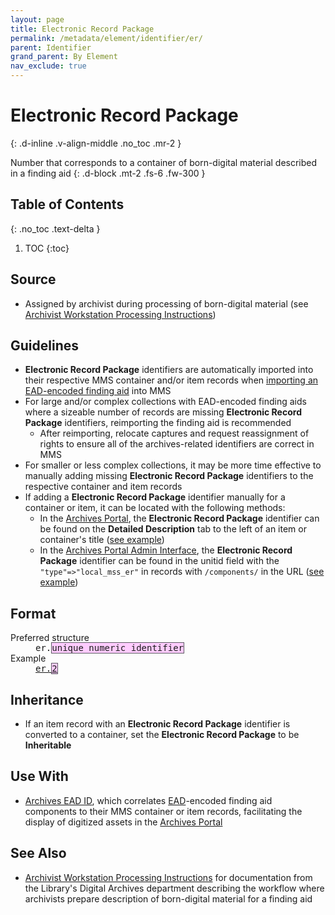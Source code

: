 ```yaml
---
layout: page
title: Electronic Record Package
permalink: /metadata/element/identifier/er/
parent: Identifier
grand_parent: By Element
nav_exclude: true
---
```


# Electronic Record Package
{: .d-inline .v-align-middle .no_toc .mr-2 }

Number that corresponds to a container of born-digital material described in a finding aid
{: .d-block .mt-2 .fs-6 .fw-300 }

## Table of Contents
{: .no_toc .text-delta }

1. TOC
{:toc}

## Source
- Assigned by archivist during processing of born-digital material (see [Archivist Workstation Processing Instructions](https://nypl.github.io/digarch/staging/Archivist-Workstation-Processing.html))

## Guidelines
- **Electronic Record Package** identifiers are automatically imported into their respective MMS container and/or item records when [importing an EAD-encoded finding aid](/metadata-documentation/workflows/importing/finding-aids/) into MMS
- For large and/or complex collections with EAD-encoded finding aids where a sizeable number of records are missing **Electronic Record Package** identifiers, reimporting the finding aid is recommended
    - After reimporting, relocate captures and request reassignment of rights to ensure all of the archives-related identifiers are correct in MMS
- For smaller or less complex collections, it may be more time effective to manually adding missing **Electronic Record Package** identifiers to the respective container and item records
- If adding a **Electronic Record Package** identifier manually for a container or item, it can be located with the following methods:
    - In the [Archives Portal](/metadata-documentation/resources/glossary/#archives-portal), the **Electronic Record Package** identifier can be found on the **Detailed Description** tab to the left of an item or container's title ([see example](https://archives.nypl.org/dan/23068#c1329153))
    - In the [Archives Portal Admin Interface](/metadata-documentation/resources/glossary/#archives-portal-admin-interface), the **Electronic Record Package** identifier can be found in the unitid field with the `"type"=>"local_mss_er"` in records with `/components/` in the URL ([see example](https://archives.nypl.org/admin/components/1329153#:~:text=%7B%22value%22%3D%3E%22er.2%22%2C%20%22type%22%3D%3E%22local_mss_er%22%7D))

## Format

<dl>
<dt>Preferred structure</dt>
<dd><tt>er.<span style="background: #ffccff; border: 1px solid #5c5962;">unique numeric identifier</span></tt></dd>
<dt>Example</dt>
<dd><a href="https://metadata.nypl.org/containers/330553?section=desc_md#:~:text=Electronic%20Record%20Package%3A-,er.2,-Identifier"><tt>er.<span style="background: #ffccff; border: 1px solid #5c5962;">2</span></tt></a></dd>

</dl>

## Inheritance
- If an item record with an **Electronic Record Package** identifier is converted to a container, set the **Electronic Record Package** to be **Inheritable**

## Use With
- [Archives EAD ID](/metadata-documentation/metadata/element/identifier/archives-ead/), which correlates [EAD](/metadata-documentation/resources/glossary/#encoded-archival-description)-encoded finding aid components to their MMS container or item records, facilitating the display of digitized assets in the [Archives Portal](/metadata-documentation/resources/glossary/#archives-portal)

## See Also
- [Archivist Workstation Processing Instructions](https://nypl.github.io/digarch/staging/Archivist-Workstation-Processing.html) for documentation from the Library's Digital Archives department describing the workflow where archivists prepare description of born-digital material for a finding aid